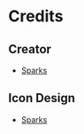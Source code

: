 # Credits

## Creator
- [Sparks](https://twitter.com/SparksTheGamer)

## Icon Design
- [Sparks](https://twitter.com/SparksTheGamer)
